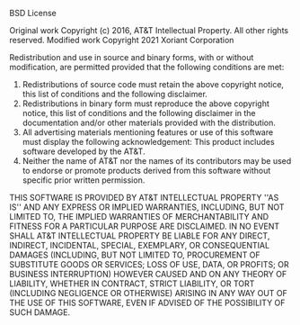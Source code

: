 BSD License

Original work Copyright (c) 2016, AT&T Intellectual Property.  All other rights reserved.
Modified work Copyright 2021 Xoriant Corporation

Redistribution and use in source and binary forms, with or without modification, are permitted
provided that the following conditions are met:

1. Redistributions of source code must retain the above copyright notice, this list of conditions
   and the following disclaimer.
2. Redistributions in binary form must reproduce the above copyright notice, this list of
   conditions and the following disclaimer in the documentation and/or other materials provided
   with the distribution.
3. All advertising materials mentioning features or use of this software must display the
   following acknowledgement:  This product includes software developed by the AT&T.
4. Neither the name of AT&T nor the names of its contributors may be used to endorse or
   promote products derived from this software without specific prior written permission.

THIS SOFTWARE IS PROVIDED BY AT&T INTELLECTUAL PROPERTY ''AS IS'' AND ANY EXPRESS OR
IMPLIED WARRANTIES, INCLUDING, BUT NOT LIMITED TO, THE IMPLIED WARRANTIES OF
MERCHANTABILITY AND FITNESS FOR A PARTICULAR PURPOSE ARE DISCLAIMED. IN NO EVENT
SHALL AT&T INTELLECTUAL PROPERTY BE LIABLE FOR ANY DIRECT, INDIRECT, INCIDENTAL,
SPECIAL, EXEMPLARY, OR CONSEQUENTIAL DAMAGES (INCLUDING, BUT NOT LIMITED TO,
PROCUREMENT OF SUBSTITUTE GOODS OR SERVICES;  LOSS OF USE, DATA, OR PROFITS;
OR BUSINESS INTERRUPTION) HOWEVER CAUSED AND ON ANY THEORY OF LIABILITY, WHETHER IN
CONTRACT, STRICT LIABILITY, OR TORT (INCLUDING NEGLIGENCE OR OTHERWISE) ARISING IN
ANY WAY OUT OF THE USE OF THIS SOFTWARE, EVEN IF ADVISED OF THE POSSIBILITY OF SUCH
DAMAGE.
